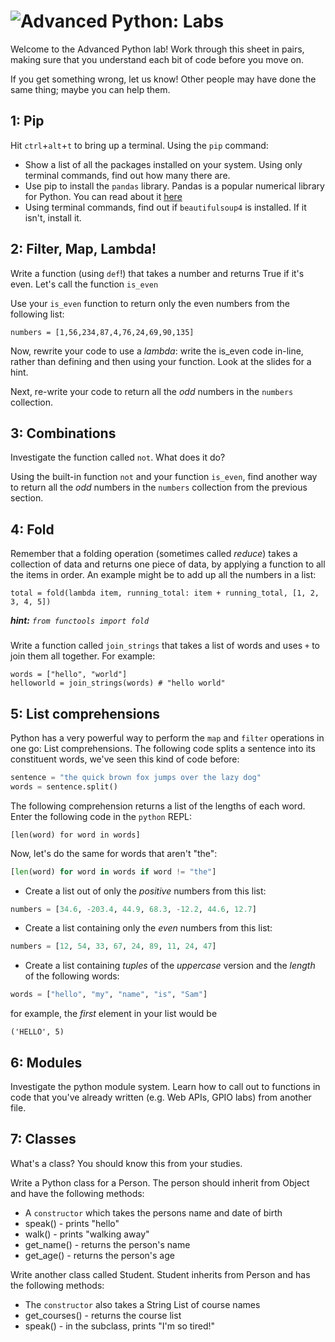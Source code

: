 # ![Advanced Python: Labs](../blob/master/assets/img/GC_Logo_artwork_RGB-LOGO_colour_SMALL.png?raw=true) 

Welcome to the Advanced Python lab! Work through this sheet in pairs, making sure that you understand
each bit of code before you move on.

If you get something wrong, let us know! Other people may have done the same thing; maybe you
can help them.

## 1: Pip
Hit `ctrl`+`alt`+`t` to bring up a terminal. Using the `pip` command:
* Show a list of all the packages installed on your system. Using only terminal commands, find out how many there are.
* Use pip to install the `pandas` library. Pandas is a popular numerical library for Python. You can read about it [here](http://pandas.pydata.org/)
* Using terminal commands, find out if `beautifulsoup4` is installed. If it isn't, install it.

## 2: Filter, Map, Lambda!
Write a function (using `def`!) that takes a number and returns True if it's even. Let's call the function `is_even`

Use your `is_even` function to return only the even numbers from the following list:

    numbers = [1,56,234,87,4,76,24,69,90,135]

Now, rewrite your code to use a _lambda_: write the is_even code in-line, rather than defining and then using your function. Look at the slides for a hint.

Next, re-write your code to return all the _odd_ numbers in the `numbers` collection.

## 3: Combinations
Investigate the function called `not`. What does it do?

Using the built-in function `not` and your function `is_even`, find another way to return all the _odd_ numbers in the `numbers` collection from the previous section.

## 4: Fold
Remember that a folding operation (sometimes called _reduce_) takes a collection of data and returns one piece of data, by applying a function to all the items in order. An example might be to add up all the numbers in a list:

    total = fold(lambda item, running_total: item + running_total, [1, 2, 3, 4, 5])
    
_**hint:**_ _`from functools import fold`_
###

Write a function called `join_strings` that takes a list of words and uses `+` to join them all together. For example:

    words = ["hello", "world"]
    helloworld = join_strings(words) # "hello world"

## 5: List comprehensions
Python has a very powerful way to perform the `map` and `filter` operations in one go: List comprehensions. The following code splits a sentence into its constituent words, we've seen this kind of code before:

```python
sentence = "the quick brown fox jumps over the lazy dog"
words = sentence.split()
```
The following comprehension returns a list of the lengths of each word. Enter the following code in the `python` REPL:

```pythonn
[len(word) for word in words]
```

Now, let's do the same for words that aren't "the":

```python
[len(word) for word in words if word != "the"]
```

* Create a list out of only the _positive_ numbers from this list:

```python
numbers = [34.6, -203.4, 44.9, 68.3, -12.2, 44.6, 12.7]
```

* Create a list containing only the _even_ numbers from this list:

```python
numbers = [12, 54, 33, 67, 24, 89, 11, 24, 47]
```

* Create a list containing _tuples_ of the _uppercase_ version and the _length_ of the following words:

```python
words = ["hello", "my", "name", "is", "Sam"]
```

for example, the _first_ element in your list would be

    ('HELLO', 5)


## 6: Modules
Investigate the python module system. Learn how to call out to functions in code that you've already written (e.g. Web APIs, GPIO labs) from another file.

## 7: Classes
What's a class? You should know this from your studies.

Write a Python class for a Person. The person should inherit from Object and have the following methods:
* A `constructor` which takes the persons name and date of birth
* speak() - prints "hello"
* walk() - prints "walking away"
* get_name() - returns the person's name
* get_age() - returns the person's age

Write another class called Student. Student inherits from Person and has the following methods:
* The `constructor` also takes a String List of course names
* get_courses() - returns the course list
* speak() - in the subclass, prints "I'm so tired!"